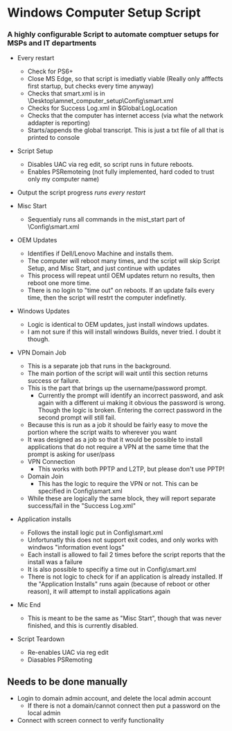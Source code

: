 # Windows Computer Setup Script
### A highly configurable Script to automate comptuer setups for MSPs and IT departments

* Every restart
	* Check for PS6+
	* Close MS Edge, so that script is imediatly viable (Really only afffects first startup, but checks every time anyway)
	* Checks that smart.xml is in \Desktop\amnet_computer_setup\Config\smart.xml
	* Checks for Success Log.xml in $Global:LogLocation
	* Checks that the computer has internet access (via what the network addapter is reporting)
	* Starts/appends the global transcript. This is just a txt file of all that is printed to console

* Script Setup
	* Disables UAC via reg edit, so script runs in future reboots.
	* Enables PSRemoteing (not fully implemented, hard coded to trust only my computer name)
* Output the script progress *runs every restart*
* Misc Start
	* Sequentialy runs all commands in the mist_start part of \Config\smart.xml
* OEM Updates
	* Identifies if Dell/Lenovo Machine and installs them.
	* The computer will reboot many times, and the script will skip Script Setup, and Misc Start, and just continue with updates
	* This process will repeat until OEM updates return no results, then reboot one more time.
	* There is no login to "time out" on reboots. If an update fails every time, then the script will restrt the computer indefinetly.
* Windows Updates
	* Logic is identical to OEM updates, just install windows updates.
	* I am not sure if this will install windows Builds, never tried. I doubt it though.
* VPN Domain Job
	* This is a separate job that runs in the background.
	* The main portion of the script will wait until this section returns success or failure.
	* This is the part that brings up the username/password prompt.
		* Currently the prompt will identify an incorrect password, and ask again with a different ui making it obvious the password is wrong. Though the logic is broken. Entering the correct password in the second prompt will still fail.
	* Because this is run as a job it should be fairly easy to move the portion where the script waits to wherever you want
	* It was designed as a job so that it would be possible to install applications that do not require a VPN at the same time that the prompt is asking for user/pass
	* VPN Connection
		* This works with both PPTP and L2TP, but please don't use PPTP!
	* Domain Join
		* This has the logic to require the VPN or not. This can be specified in Config\smart.xml
	* While these are logically the same block, they will report separate success/fail in the "Success Log.xml"
* Application installs
	* Follows the install logic put in Config\smart.xml
	* Unfortunatly this does not support exit codes, and only works with windwos "information event logs"
	* Each install is allowed to fail 2 times before the script reports that the install was a failure
	* It is also possible to specifiy a time out in Config\smart.xml
	* There is not logic to check for if an application is already installed. If the "Application Installs" runs again (because of reboot or other reason), it will attempt to install applications again
* Mic End
	* This is meant to be the same as "Misc Start", though that was never finished, and this is currently disabled.
* Script Teardown
	* Re-enables UAC via reg edit
	* Diasables PSRemoting

## Needs to be done manually
* Login to domain admin account, and delete the local admin account
	* If there is not a domain/cannot connect then put a password on the local admin
* Connect with screen connect to verify functionality
